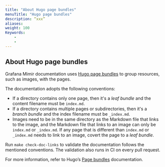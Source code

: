 ```yaml
---
title: "About Hugo page bundles"
menuTitle: "Hugo page bundles"
description: “xxx”
aliases:
weight: 100
Keywords:
    -
    -
---
```


## About Hugo page bundles

Grafana Mimir documentation uses [Hugo page bundles](https://gohugo.io/content-management/page-bundles/) to group resources, such as images, with the pages.

The documentation adopts the following conventions:

- If a directory contains only one page, then it's a _leaf bundle_ and the content filename must be `index.md`.
- If a directory contains multiple pages or subdirectories, then it's a _branch bundle_ and the index filename must be `_index.md`.
- Images need to be in the same directory as the Markdown file that links to the image, and the Markdown file that links to an image can only be `index.md` or `_index.md`. If any page that is different than `index.md` or `_index.md` needs to link to an image, covert the page to a _leaf bundle_.

Run `make check-doc-links` to validate the documentation follows the mentioned conventions.
The validation also runs in CI on every pull request.

For more information, refer to Hugo’s [Page bundles](https://gohugo.io/content-management/page-bundles/) documentation.